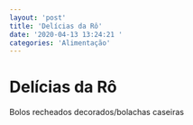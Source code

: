 ```yaml
---
layout: 'post'
title: 'Delícias da Rô'
date: '2020-04-13 13:24:21 '
categories: 'Alimentação'
---
```


# Delícias da Rô

Bolos recheados decorados/bolachas caseiras
